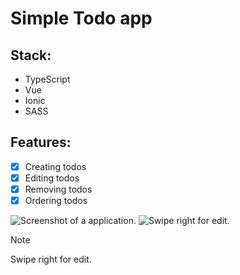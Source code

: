 # Simple Todo app
## Stack:
* TypeScript
* Vue
* Ionic
* SASS

## Features:
- [x] Creating todos
- [x] Editing todos
- [x] Removing todos
- [x] Ordering todos

![Screenshot of a application.](https://i.imgur.com/Zuhj8HI.png)
![Swipe right for edit.](https://i.imgur.com/e8jOMeS.png)


> [!NOTE]
> Swipe right for edit.

